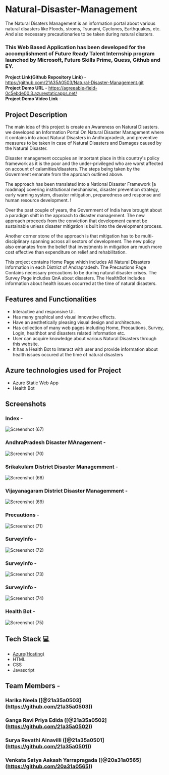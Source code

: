 # Natural-Disaster-Management

The Natural Disaters Management is an information portal about various natural disasters like Floods, stroms, Tsunami, Cyclones, Earthquakes, etc. And also necessary precautionaries to be taken during natural disaters.


### This Web Based Application has been developed for the accomplishment of Future Ready Talent Internship program launched by Microsoft, Future Skills Prime, Quess, Github and EY.

**Project Link(Github Repository Link)** - https://github.com/21A35A0503/Natural-Disaster-Management.git  <br>
**Project Demo URL** - https://agreeable-field-0c5ebde00.3.azurestaticapps.net/ <br>
**Project Demo Video Link** - 

## Project Description

The main idea of this project is create an Awareness on Natural Disasters.
we developed an Information Portal On Natural Disaster Management where it contains info about Natural Disasters in Andhrapradesh, and preventive measures to be taken in case of Natural Disasters and Damages caused by the Natural Disaster. 

Disaster management occupies an important place in this country's policy framework as it is the poor and the under-privileged who are worst affected on account of calamities/disasters. The steps being taken by the Government emanate from the approach outlined above.

The approach has been translated into a National Disaster Framework [a roadmap] covering institutional mechanisms, disaster prevention strategy, early warning system, disaster mitigation, preparedness and response and human resource development. !


Over the past couple of years, the Government of India have brought about a paradigm shift in the approach to disaster management. The new approach proceeds from
the conviction that development cannot be sustainable unless disaster mitigation is built into the development process. 


Another corner stone of the approach is that mitigation has to be multi-disciplinary spanning across all sectors of development. The new policy also emanates from the belief that investments in mitigation are much more cost effective than expenditure on relief and rehabilitation.


This project contains Home Page which includes All Natural Disasters Information in each District of Andrapradesh.
The Precautions Page Contains necessary precautions to be during natural disaster crises.
The Survey Page includes QnA about disasters.
The HealthBot includes information about health issues occurred at the time of natural disasters.


## Features and Functionalities


- Interactive and responsive UI.
- Has many graphical and visual innovative effects.
- Have an aesthetically pleasing visual design and architecture.
- Has collection of many web pages including Home, Precautions, Survey, Login, healthbot and disasters related information etc.
- User can acquire knowledge about various Natural Disasters through this website.
- It has a Health Bot to Interact with user and provide information about health issues occured at the time of natural disasters


## Azure technologies used for Project

- Azure Static Web App
- Health Bot

## Screenshots


### Index -

![Screenshot (67)](https://github.com/21A35A0503/Natural-Disaster-Management/assets/109912115/b4f1afd0-d5e7-4924-a175-9826dff27b45)

### AndhraPradesh Disaster MAnagement -
![Screenshot (70)](https://github.com/21A35A0503/Natural-Disaster-Management/assets/109912115/205f0b7e-94ea-45db-ab74-8ea0b47df571)

### Srikakulam District Disaster Managemment -
![Screenshot (68)](https://github.com/21A35A0503/Natural-Disaster-Management/assets/109912115/5f6310e9-c7ad-42d4-8f0d-df28397c764d)

### Vijayanagaram District Disaster Managemment -
![Screenshot (69)](https://github.com/21A35A0503/Natural-Disaster-Management/assets/109912115/b1931ddf-93ad-4e53-92eb-c5d4460fd3d9)

### Precautions -
![Screenshot (71)](https://github.com/21A35A0503/Natural-Disaster-Management/assets/109912115/af720706-be85-4656-befb-ad2a0cac9668)

### SurveyInfo -
![Screenshot (72)](https://github.com/21A35A0503/Natural-Disaster-Management/assets/109912115/d8a1a048-e96e-4349-9ed0-9f9c610351bf)

### SurveyInfo -
![Screenshot (73)](https://github.com/21A35A0503/Natural-Disaster-Management/assets/109912115/a768f6ef-b721-4042-9977-aabed0275d9e)

### SurveyInfo -
![Screenshot (74)](https://github.com/21A35A0503/Natural-Disaster-Management/assets/109912115/cebb9551-f44f-454e-8a4a-84efc1eaaae1)

### Health Bot -
![Screenshot (75)](https://github.com/21A35A0503/Natural-Disaster-Management/assets/109912115/f6a72c15-ebf7-4dcf-a47f-37791e14c5d7)

## Tech Stack 💻

- [Azure(Hosting)](https://azure.microsoft.com/en-in/features/azure-portal/)
- HTML
- CSS
- Javascript

## Team Members -
### Harika Neela ([@21a35a0503] (https://github.com/21a35a0503))
### Ganga Ravi Priya Edida ([@21a35a0502] (https://github.com/21a35a0502))
### Surya Revathi Ainavilli ([@21a35a0501] (https://github.com/21a35a0501))
### Venkata Satya Aakash Yarrapragada ([@20a31a0565] (https://github.com/20a31a0565))
  











